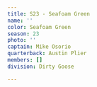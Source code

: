 ```yaml
---
title: S23 - Seafoam Green
name: ''
color: Seafoam Green
season: 23
photo: ''
captain: Mike Osorio
quarterback: Austin Plier
members: []
division: Dirty Goose

---
```

